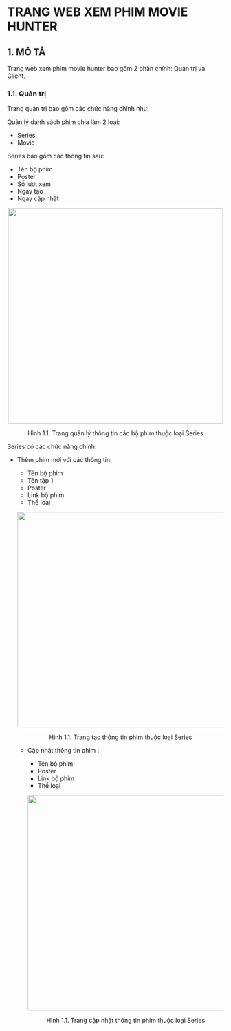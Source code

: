<h1>TRANG WEB XEM PHIM MOVIE HUNTER</h1>
<h2>1. MÔ TẢ</h2>
<p>Trang web xem phim movie hunter bao gồm 2 phần chính: Quản trị và Client.<p>
<h3>1.1. Quản trị</h3>
<p>Trang quản trị bao gồm các chức năng chính như: </p>
<p>Quản lý danh sách phim chia làm 2 loại: </p>
<ul>
  <li>Series</li>
  <li>Movie</li>
</ul>
<p>Series bao gồm các thông tin sau: </p>
<ul>
  <li>Tên bộ phim</li>
  <li>Poster</li>
  <li>Số lượt xem</li>
  <li>Ngày tạo</li>
  <li>Ngày cập nhật</li>
</ul>
<p align="center"><img width=500px src="https://res.cloudinary.com/da6h8op5l/image/upload/v1681357902/module-3/trang-category_vdk1cp.png"></p>
<p align="center">Hình 1.1. Trang quản lý thông tin các bộ phim thuộc loại Series<p>
<p>Series có các chức năng chính: </p>
<ul>
  <li>Thêm phim mới với các thông tin: </li>
  <ul>
    <li>Tên bộ phim</li>
    <li>Tên tập 1</li>
    <li>Poster</li>
    <li>Link bộ phim</li>
    <li>Thể loại</li>
  </ul>
<p align="center"><img width=500px src="https://res.cloudinary.com/da6h8op5l/image/upload/v1681357898/module-3/tao-phim-thuoc-loai-series_gkwakb.png"></p>
<p align="center">Hình 1.1. Trang tạo thông tin phim thuộc loại Series<p>
<ul>
  <li>Cập nhật thông tin phim : </li>
  <ul>
    <li>Tên bộ phim</li>
    <li>Poster</li>
    <li>Link bộ phim</li>
    <li>Thể loại</li>
  </ul>
<p align="center"><img width=500px src="https://res.cloudinary.com/da6h8op5l/image/upload/v1681357898/module-3/tao-phim-thuoc-loai-series_gkwakb.png"></p>
<p align="center">Hình 1.1. Trang cập nhật thông tin phim thuộc loại Series<p>
</ul>
</ul>
